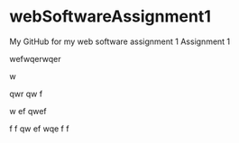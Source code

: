 # webSoftwareAssignment1
My GitHub for my web software assignment 1
Assignment 1

wefwqerwqer



w

qwr
qw
f

w
ef
qwef

f
f
qw
ef
wqe
f
f


